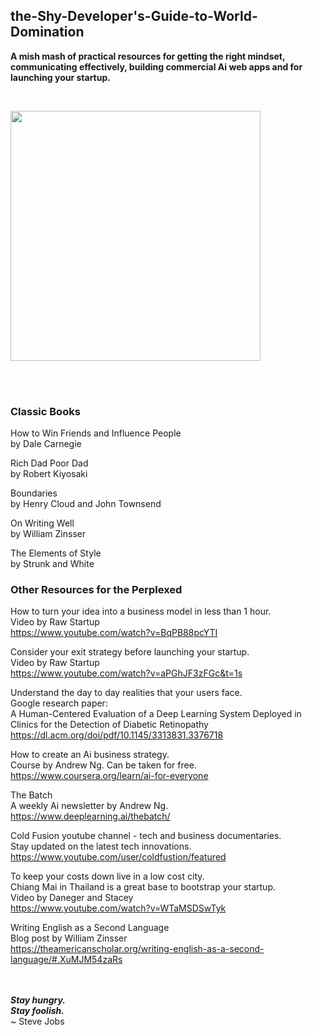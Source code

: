 ## the-Shy-Developer's-Guide-to-World-Domination
<b>A mish mash of practical resources for getting the right mindset, communicating effectively, building commercial Ai web apps and for launching your startup.</b>

<br>

<img src="http://bee.test.woza.work/assets/student.jpg" width="400"></img>
<br>


<br>
<br>

### Classic Books

How to Win Friends and Influence People<br>
by Dale Carnegie

Rich Dad Poor Dad<br>
by Robert Kiyosaki

Boundaries<br>
by Henry Cloud and John Townsend

On Writing Well<br>
by William Zinsser

The Elements of Style<br>
by Strunk and White


### Other Resources for the Perplexed

How to turn your idea into a business model in less than 1 hour.<br>
Video by Raw Startup<br>
https://www.youtube.com/watch?v=BqPB88pcYTI

Consider your exit strategy before launching your startup.<br>
Video by Raw Startup<br>
https://www.youtube.com/watch?v=aPGhJF3zFGc&t=1s


Understand the day to day realities that your users face.<br>
Google research paper:<br>
A Human-Centered Evaluation of a Deep Learning System
Deployed in Clinics for the Detection of Diabetic
Retinopathy<br>
https://dl.acm.org/doi/pdf/10.1145/3313831.3376718


How to create an Ai business strategy.<br>
Course by Andrew Ng. Can be taken for free.<br>
https://www.coursera.org/learn/ai-for-everyone

The Batch<br>
A weekly Ai newsletter by Andrew Ng.<br>
https://www.deeplearning.ai/thebatch/

Cold Fusion youtube channel - tech and business documentaries.<br>
Stay updated on the latest tech innovations.<br>
https://www.youtube.com/user/coldfustion/featured

To keep your costs down live in a low cost city.<br>
Chiang Mai in Thailand is a great base to bootstrap your startup.<br>
Video by Daneger and Stacey<br>
https://www.youtube.com/watch?v=WTaMSDSwTyk

Writing English as a Second Language<br>
Blog post by William Zinsser<br>
https://theamericanscholar.org/writing-english-as-a-second-language/#.XuMJM54zaRs


<br>
<br>
<b><i>Stay hungry.<br>
  Stay foolish.</i></b><br>
~ Steve Jobs
